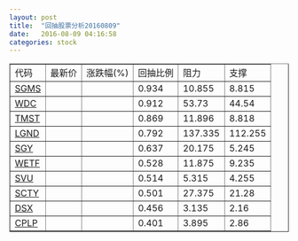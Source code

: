 ```yaml
---
layout: post
title:  "回抽股票分析20160809"
date:   2016-08-09 04:16:58
categories: stock
---
```

<script type="text/javascript">
var stockList = []
stockList.push('gb_sgms');
stockList.push('gb_wdc');
stockList.push('gb_tmst');
stockList.push('gb_lgnd');
stockList.push('gb_sgy');
stockList.push('gb_wetf');
stockList.push('gb_svu');
stockList.push('gb_scty');
stockList.push('gb_dsx');
stockList.push('gb_cplp');
</script>
<table border="1">
 <tr>
 <td>代码</td>
 <td>最新价</td>
 <td>涨跌幅(%)</td>
 <td>回抽比例</td>
 <td>阻力</td>
 <td>支撑</td>
</tr>
  <tr id="sgms">
  <td><a href="http://stock.finance.sina.com.cn/usstock/quotes/SGMS.html" target="_blank">SGMS</a></td><td></td><td></td><td>0.934</td><td>10.855</td><td>8.815</td></tr>
  <tr id="wdc">
  <td><a href="http://stock.finance.sina.com.cn/usstock/quotes/WDC.html" target="_blank">WDC</a></td><td></td><td></td><td>0.912</td><td>53.73</td><td>44.54</td></tr>
  <tr id="tmst">
  <td><a href="http://stock.finance.sina.com.cn/usstock/quotes/TMST.html" target="_blank">TMST</a></td><td></td><td></td><td>0.869</td><td>11.896</td><td>8.818</td></tr>
  <tr id="lgnd">
  <td><a href="http://stock.finance.sina.com.cn/usstock/quotes/LGND.html" target="_blank">LGND</a></td><td></td><td></td><td>0.792</td><td>137.335</td><td>112.255</td></tr>
  <tr id="sgy">
  <td><a href="http://stock.finance.sina.com.cn/usstock/quotes/SGY.html" target="_blank">SGY</a></td><td></td><td></td><td>0.637</td><td>20.175</td><td>5.245</td></tr>
  <tr id="wetf">
  <td><a href="http://stock.finance.sina.com.cn/usstock/quotes/WETF.html" target="_blank">WETF</a></td><td></td><td></td><td>0.528</td><td>11.875</td><td>9.235</td></tr>
  <tr id="svu">
  <td><a href="http://stock.finance.sina.com.cn/usstock/quotes/SVU.html" target="_blank">SVU</a></td><td></td><td></td><td>0.514</td><td>5.315</td><td>4.255</td></tr>
  <tr id="scty">
  <td><a href="http://stock.finance.sina.com.cn/usstock/quotes/SCTY.html" target="_blank">SCTY</a></td><td></td><td></td><td>0.501</td><td>27.375</td><td>21.28</td></tr>
  <tr id="dsx">
  <td><a href="http://stock.finance.sina.com.cn/usstock/quotes/DSX.html" target="_blank">DSX</a></td><td></td><td></td><td>0.456</td><td>3.135</td><td>2.16</td></tr>
  <tr id="cplp">
  <td><a href="http://stock.finance.sina.com.cn/usstock/quotes/CPLP.html" target="_blank">CPLP</a></td><td></td><td></td><td>0.401</td><td>3.895</td><td>2.86</td></tr>
</table>
